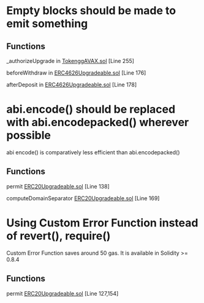 # Empty blocks should be made to emit something


## Functions 

_authorizeUpgrade in [TokenggAVAX.sol](https://github.com/code-423n4/2022-12-gogopool/blob/main/contracts/contract/tokens/TokenggAVAX.sol) [Line 255]

beforeWithdraw in [ERC4626Upgradeable.sol](https://github.com/code-423n4/2022-12-gogopool/blob/main/contracts/contract/tokens/upgradeable/ERC4626Upgradeable.sol) [Line 176]

afterDeposit in [ERC4626Upgradeable.sol](https://github.com/code-423n4/2022-12-gogopool/blob/main/contracts/contract/tokens/upgradeable/ERC4626Upgradeable.sol) [Line 178]


# abi.encode() should be replaced with abi.encodepacked() wherever possible

abi encode() is comparatively less efficient than abi.encodepacked()

## Functions

permit [ERC20Upgradeable.sol](https://github.com/code-423n4/2022-12-gogopool/blob/main/contracts/contract/tokens/upgradeable/ERC20Upgradeable.sol) [Line 138]

computeDomainSeparator [ERC20Upgradeable.sol](https://github.com/code-423n4/2022-12-gogopool/blob/main/contracts/contract/tokens/upgradeable/ERC20Upgradeable.sol) [Line 169]


# Using Custom Error Function instead of revert(), require()

Custom Error Function saves around 50 gas. It is available in Solidity >= 0.8.4

## Functions

permit [ERC20Upgradeable.sol](https://github.com/code-423n4/2022-12-gogopool/blob/main/contracts/contract/tokens/upgradeable/ERC20Upgradeable.sol) [Line 127,154]




 